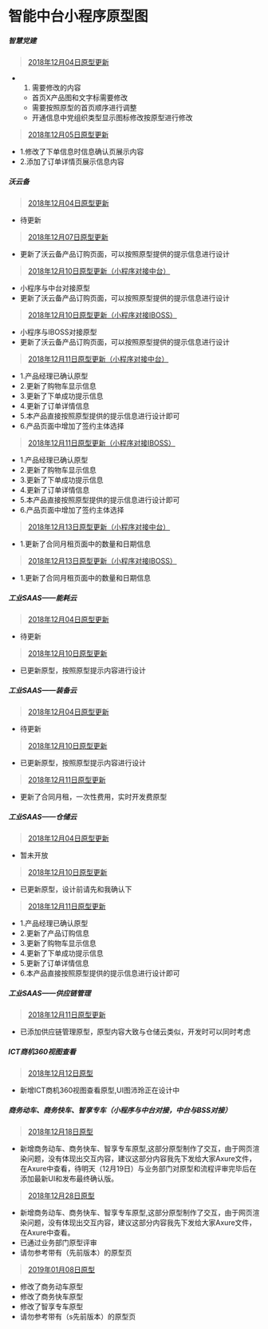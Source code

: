 # 智能中台小程序原型图

##### 智慧党建

> [2018年12月04日原型更新](./zhdj/zhdj20181204)

* 1. 需要修改的内容
   -  首页X产品图和文字标需要修改
   -  需要按照原型的首页顺序进行调整
   -  开通信息中党组织类型显示图标修改按原型进行修改
  
> [2018年12月05日原型更新](./zhdj/zhdj20181205)

* 1.修改了下单信息时信息确认页展示内容
* 2.添加了订单详情页展示信息内容




##### 沃云备

> [2018年12月04日原型更新](./wyb/wyb20181204)

* 待更新

> [2018年12月07日原型更新](./wyb/wyb20181207)

*   更新了沃云备产品订购页面，可以按照原型提供的提示信息进行设计

> [2018年12月10日原型更新（小程序对接中台）](./wyb/wyb-zt20181210)

*   小程序与中台对接原型
*   更新了沃云备产品订购页面，可以按照原型提供的提示信息进行设计


> [2018年12月10日原型更新（小程序对接IBOSS）](./wyb/wyb20181210)

*   小程序与IBOSS对接原型
*   更新了沃云备产品订购页面，可以按照原型提供的提示信息进行设计

> [2018年12月11日原型更新（小程序对接中台）](./wyb/wyb-zt20181211)

*   1.产品经理已确认原型
*   2.更新了购物车显示信息
*   3.更新了下单成功提示信息
*   4.更新了订单详情信息
*   5.本产品直接按照原型提供的提示信息进行设计即可
*   6.产品页面中增加了签约主体选择


> [2018年12月11日原型更新（小程序对接IBOSS）](./wyb/wyb20181211)

*   1.产品经理已确认原型
*   2.更新了购物车显示信息
*   3.更新了下单成功提示信息
*   4.更新了订单详情信息
*   5.本产品直接按照原型提供的提示信息进行设计即可
*   6.产品页面中增加了签约主体选择

> [2018年12月13日原型更新（小程序对接中台）](./wyb/wyb-zt20181213)

*   1.更新了合同月租页面中的数量和日期信息



> [2018年12月13日原型更新（小程序对接IBOSS）](./wyb/wyb20181213)

*   1.更新了合同月租页面中的数量和日期信息




##### 工业SAAS——能耗云

> [2018年12月04日原型更新](./nhy/nhy20181204)

* 待更新

> [2018年12月10日原型更新](./nhy/nhy20181210)

* 已更新原型，按照原型提示内容进行设计




##### 工业SAAS——装备云

> [2018年12月04日原型更新](./zby/zby20181204)

* 待更新

> [2018年12月10日原型更新](./zby/zby20181210)

* 已更新原型，按照原型提示内容进行设计

> [2018年12月11日原型更新](./zby/zby20181211)

* 更新了合同月租，一次性费用，实时开发费原型



##### 工业SAAS——仓储云

> [2018年12月04日原型更新](./ccy/ccy20181204)

* 暂未开放

> [2018年12月10日原型更新](./ccy/ccy20181210)

* 已更新原型，设计前请先和我确认下

> [2018年12月11日原型更新](./ccy/ccy20181211)

*   1.产品经理已确认原型
*   2.更新了产品订购信息
*   3.更新了购物车显示信息
*   4.更新了下单成功提示信息
*   5.更新了订单详情信息
*   6.本产品直接按照原型提供的提示信息进行设计即可


##### 工业SAAS——供应链管理

> [2018年12月11日原型更新](./gyl/gyl20181211)

*  已添加供应链管理原型，原型内容大致与仓储云类似，开发时可以同时考虑


##### ICT商机360视图查看

> [2018年12月12日原型](./ictsj/ictsj20181212)

*  新增ICT商机360视图查看原型,UI图沛玲正在设计中

##### 商务动车、商务快车、智享专车（小程序与中台对接，中台与BSS对接）

> [2018年12月18日原型](./hlwkd/swdckc)

*  新增商务动车、商务快车、智享专车原型,这部分原型制作了交互，由于网页渲染问题，没有体现出交互内容，建议这部分内容我先下发给大家Axure文件，在Axure中查看，待明天（12月19日）与业务部门对原型和流程评审完毕后在添加最新UI和发布最终确认版。

> [2018年12月28日原型](./hlwkd/swdckc)

*  新增商务动车、商务快车、智享专车原型,这部分原型制作了交互，由于网页渲染问题，没有体现出交互内容，建议这部分内容我先下发给大家Axure文件，在Axure中查看。
*  已通过业务部门原型评审
*  请勿参考带有（先前版本）的原型页

> [2019年01月08日原型](./hlwkd/swdckc20190108)

*  修改了商务动车原型
*  修改了商务快车原型
*  修改了智享专车原型
*  请勿参考带有（s先前版本）的原型页

